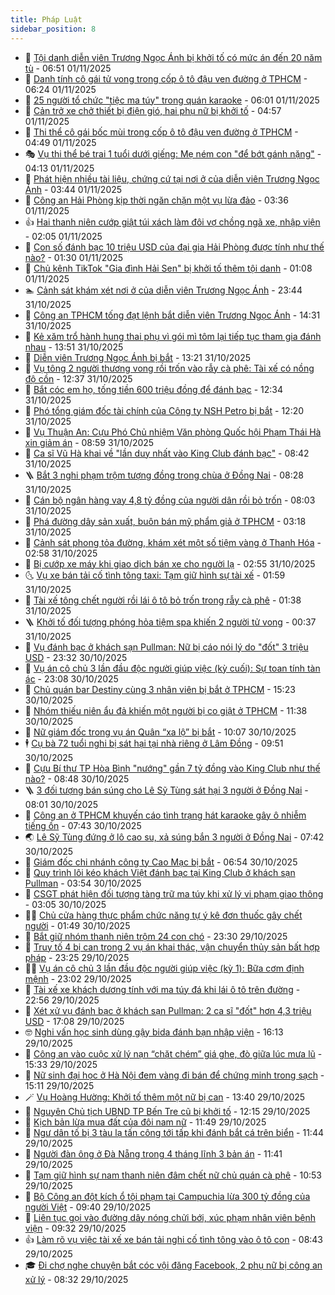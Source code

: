 ```yaml
---
title: Pháp Luật
sidebar_position: 8
---
```


<!-- dantri-phap-luat:START -->
- 🌊 [Tội danh diễn viên Trương Ngọc Ánh bị khởi tố có mức án đến 20 năm tù](https://dantri.com.vn/phap-luat/toi-danh-dien-vien-truong-ngoc-anh-bi-khoi-to-co-muc-an-den-20-nam-tu-20251101120546849.htm) - 06:51 01/11/2025
- 🐲 [Danh tính cô gái tử vong trong cốp ô tô đậu ven đường ở TPHCM](https://dantri.com.vn/phap-luat/danh-tinh-co-gai-tu-vong-trong-cop-o-to-dau-ven-duong-o-tphcm-20251101131628802.htm) - 06:24 01/11/2025
- 🌁 [25 người tổ chức &quot;tiệc ma túy&quot; trong quán karaoke](https://dantri.com.vn/phap-luat/25-nguoi-to-chuc-tiec-ma-tuy-trong-quan-karaoke-20251101125603048.htm) - 06:01 01/11/2025
- 🎃 [Cản trở xe chở thiết bị điện gió, hai phụ nữ bị khởi tố](https://dantri.com.vn/phap-luat/can-tro-xe-cho-thiet-bi-dien-gio-hai-phu-nu-bi-khoi-to-20251101105236152.htm) - 04:57 01/11/2025
- 🦅 [Thi thể cô gái bốc mùi trong cốp ô tô đậu ven đường ở TPHCM](https://dantri.com.vn/phap-luat/thi-the-co-gai-boc-mui-trong-cop-o-to-dau-ven-duong-o-tphcm-20251101113623824.htm) - 04:49 01/11/2025
- 🎭 [Vụ thi thể bé trai 1 tuổi dưới giếng: Mẹ ném con &quot;để bớt gánh nặng&quot;](https://dantri.com.vn/phap-luat/vu-thi-the-be-trai-1-tuoi-duoi-gieng-me-nem-con-de-bot-ganh-nang-20251101105508917.htm) - 04:13 01/11/2025
- 🤗 [Phát hiện nhiều tài liệu, chứng cứ tại nơi ở của diễn viên Trương Ngọc Ánh](https://dantri.com.vn/phap-luat/phat-hien-nhieu-tai-lieu-chung-cu-tai-noi-o-cua-dien-vien-truong-ngoc-anh-20251101102303091.htm) - 03:44 01/11/2025
- 🚀 [Công an Hải Phòng kịp thời ngăn chặn một vụ lừa đảo](https://dantri.com.vn/phap-luat/cong-an-hai-phong-kip-thoi-ngan-chan-mot-vu-lua-dao-20251101100413980.htm) - 03:36 01/11/2025
- 👍 [Hai thanh niên cướp giật túi xách làm đôi vợ chồng ngã xe, nhập viện](https://dantri.com.vn/phap-luat/hai-thanh-nien-cuop-giat-tui-xach-lam-doi-vo-chong-nga-xe-nhap-vien-20251031165631882.htm) - 02:05 01/11/2025
- 🧐 [Con số đánh bạc 10 triệu USD của đại gia Hải Phòng được tính như thế nào?](https://dantri.com.vn/phap-luat/con-so-danh-bac-10-trieu-usd-cua-dai-gia-hai-phong-duoc-tinh-nhu-the-nao-20251031201108970.htm) - 01:30 01/11/2025
- 🫶 [Chủ kênh TikTok &quot;Gia đình Hải Sen&quot; bị khởi tố thêm tội danh](https://dantri.com.vn/phap-luat/chu-kenh-tiktok-gia-dinh-hai-sen-bi-khoi-to-them-toi-danh-20251101070545079.htm) - 01:08 01/11/2025
- 🏊 [Cảnh sát khám xét nơi ở của diễn viên Trương Ngọc Ánh](https://dantri.com.vn/phap-luat/canh-sat-kham-xet-noi-o-cua-dien-vien-truong-ngoc-anh-20251101002038177.htm) - 23:44 31/10/2025
- 🌋 [Công an TPHCM tống đạt lệnh bắt diễn viên Trương Ngọc Ánh](https://dantri.com.vn/phap-luat/cong-an-tphcm-tong-dat-lenh-bat-dien-vien-truong-ngoc-anh-20251031211527983.htm) - 14:31 31/10/2025
- 👹 [Kẻ xăm trổ hành hung thai phụ vì gói mì tôm lại tiếp tục tham gia đánh nhau](https://dantri.com.vn/phap-luat/ke-xam-tro-hanh-hung-thai-phu-vi-goi-mi-tom-lai-tiep-tuc-tham-gia-danh-nhau-20251031193517691.htm) - 13:51 31/10/2025
- 🫣 [Diễn viên Trương Ngọc Ánh bị bắt](https://dantri.com.vn/phap-luat/dien-vien-truong-ngoc-anh-bi-bat-20251031201718333.htm) - 13:21 31/10/2025
- 🎃 [Vụ tông 2 người thương vong rồi trốn vào rẫy cà phê: Tài xế có nồng độ cồn](https://dantri.com.vn/phap-luat/vu-tong-2-nguoi-thuong-vong-roi-tron-vao-ray-ca-phe-tai-xe-co-nong-do-con-20251031185115856.htm) - 12:37 31/10/2025
- 🌝 [Bắt cóc em họ, tống tiền 600 triệu đồng để đánh bạc](https://dantri.com.vn/phap-luat/bat-coc-em-ho-tong-tien-600-trieu-dong-de-danh-bac-20251031192301151.htm) - 12:34 31/10/2025
- 🚀 [Phó tổng giám đốc tài chính của Công ty NSH Petro bị bắt](https://dantri.com.vn/phap-luat/pho-tong-giam-doc-tai-chinh-cua-cong-ty-nsh-petro-bi-bat-20251031155921672.htm) - 12:20 31/10/2025
- 🥷 [Vụ Thuận An: Cựu Phó Chủ nhiệm Văn phòng Quốc hội Phạm Thái Hà xin giảm án](https://dantri.com.vn/phap-luat/vu-thuan-an-cuu-pho-chu-nhiem-van-phong-quoc-hoi-pham-thai-ha-xin-giam-an-20251031154339423.htm) - 08:59 31/10/2025
- 👺 [Ca sĩ Vũ Hà khai về &quot;lần duy nhất vào King Club đánh bạc&quot;](https://dantri.com.vn/phap-luat/ca-si-vu-ha-khai-ve-lan-duy-nhat-vao-king-club-danh-bac-20251031153136294.htm) - 08:42 31/10/2025
- 🪜 [Bắt 3 nghi phạm trộm tượng đồng trong chùa ở Đồng Nai](https://dantri.com.vn/phap-luat/bat-3-nghi-pham-trom-tuong-dong-trong-chua-o-dong-nai-20251031142835470.htm) - 08:28 31/10/2025
- 🦄 [Cán bộ ngân hàng vay 4,8 tỷ đồng của người dân rồi bỏ trốn](https://dantri.com.vn/phap-luat/can-bo-ngan-hang-vay-48-ty-dong-cua-nguoi-dan-roi-bo-tron-20251031145137608.htm) - 08:03 31/10/2025
- 🦍 [Phá đường dây sản xuất, buôn bán mỹ phẩm giả ở TPHCM](https://dantri.com.vn/phap-luat/pha-duong-day-san-xuat-buon-ban-my-pham-gia-o-tphcm-20251031095007901.htm) - 03:18 31/10/2025
- 🌁 [Cảnh sát phong tỏa đường, khám xét một số tiệm vàng ở Thanh Hóa](https://dantri.com.vn/phap-luat/canh-sat-phong-toa-duong-kham-xet-mot-so-tiem-vang-o-thanh-hoa-20251031095119835.htm) - 02:58 31/10/2025
- 💯 [Bị cướp xe máy khi giao dịch bán xe cho người lạ](https://dantri.com.vn/phap-luat/bi-cuop-xe-may-khi-giao-dich-ban-xe-cho-nguoi-la-20251031093457097.htm) - 02:55 31/10/2025
- 🌜 [Vụ xe bán tải cố tình tông taxi: Tạm giữ hình sự tài xế](https://dantri.com.vn/phap-luat/vu-xe-ban-tai-co-tinh-tong-taxi-tam-giu-hinh-su-tai-xe-20251031083426584.htm) - 01:59 31/10/2025
- 👹 [Tài xế tông chết người rồi lái ô tô bỏ trốn trong rẫy cà phê](https://dantri.com.vn/phap-luat/tai-xe-tong-chet-nguoi-roi-lai-o-to-bo-tron-trong-ray-ca-phe-20251031073511141.htm) - 01:38 31/10/2025
- 🪜 [Khởi tố đối tượng phóng hỏa tiệm spa khiến 2 người tử vong](https://dantri.com.vn/phap-luat/khoi-to-doi-tuong-phong-hoa-tiem-spa-khien-2-nguoi-tu-vong-20251031064831073.htm) - 00:37 31/10/2025
- 🦩 [Vụ đánh bạc ở khách sạn Pullman: Nữ bị cáo nói lý do &quot;đốt&quot; 3 triệu USD](https://dantri.com.vn/phap-luat/vu-danh-bac-o-khach-san-pullman-nu-bi-cao-noi-ly-do-dot-3-trieu-usd-20251031010815866.htm) - 23:32 30/10/2025
- 💂 [Vụ án cô chủ 3 lần đầu độc người giúp việc &lpar;kỳ cuối&rpar;: Sự toan tính tàn ác](https://dantri.com.vn/phap-luat/vu-an-co-chu-3-lan-dau-doc-nguoi-giup-viec-ky-cuoi-su-toan-tinh-tan-ac-20251031042543787.htm) - 23:08 30/10/2025
- 💃 [Chủ quán bar Destiny cùng 3 nhân viên bị bắt ở TPHCM](https://dantri.com.vn/phap-luat/chu-quan-bar-destiny-cung-3-nhan-vien-bi-bat-o-tphcm-20251030215702269.htm) - 15:23 30/10/2025
- 🧐 [Nhóm thiếu niên ẩu đả khiến một người bị co giật ở TPHCM](https://dantri.com.vn/phap-luat/nhom-thieu-nien-au-da-khien-mot-nguoi-bi-co-giat-o-tphcm-20251030181957992.htm) - 11:38 30/10/2025
- 🤗 [Nữ giám đốc trong vụ án Quân “xa lộ” bị bắt](https://dantri.com.vn/phap-luat/nu-giam-doc-trong-vu-an-quan-xa-lo-bi-bat-20251030165401938.htm) - 10:07 30/10/2025
- 🕴 [Cụ bà 72 tuổi nghi bị sát hại tại nhà riêng ở Lâm Đồng](https://dantri.com.vn/phap-luat/cu-ba-72-tuoi-nghi-bi-sat-hai-tai-nha-rieng-o-lam-dong-20251030164320427.htm) - 09:51 30/10/2025
- 🐎 [Cựu Bí thư TP Hòa Bình &quot;nướng&quot; gần 7 tỷ đồng vào King Club như thế nào?](https://dantri.com.vn/phap-luat/cuu-bi-thu-tp-hoa-binh-nuong-gan-7-ty-dong-vao-king-club-nhu-the-nao-20251030154026293.htm) - 08:48 30/10/2025
- 🪜 [3 đối tượng bán súng cho Lê Sỹ Tùng sát hại 3 người ở Đồng Nai](https://dantri.com.vn/phap-luat/3-doi-tuong-ban-sung-cho-le-sy-tung-sat-hai-3-nguoi-o-dong-nai-20251030143019675.htm) - 08:01 30/10/2025
- 🤭 [Công an ở TPHCM khuyến cáo tình trạng hát karaoke gây ô nhiễm tiếng ồn](https://dantri.com.vn/phap-luat/cong-an-o-tphcm-khuyen-cao-tinh-trang-hat-karaoke-gay-o-nhiem-tieng-on-20251030122839380.htm) - 07:43 30/10/2025
- 🌏 [Lê Sỹ Tùng đứng ở lô cao su, xả súng bắn 3 người ở Đồng Nai](https://dantri.com.vn/phap-luat/le-sy-tung-dung-o-lo-cao-su-xa-sung-ban-3-nguoi-o-dong-nai-20251030140548745.htm) - 07:42 30/10/2025
- 🎃 [Giám đốc chi nhánh công ty Cao Mạc bị bắt](https://dantri.com.vn/phap-luat/giam-doc-chi-nhanh-cong-ty-cao-mac-bi-bat-20251030110532316.htm) - 06:54 30/10/2025
- 🗽 [Quy trình lôi kéo khách Việt đánh bạc tại King Club ở khách sạn Pullman](https://dantri.com.vn/phap-luat/quy-trinh-loi-keo-khach-viet-danh-bac-tai-king-club-o-khach-san-pullman-20251030103405290.htm) - 03:54 30/10/2025
- 🌁 [CSGT phát hiện đối tượng tàng trữ ma túy khi xử lý vi phạm giao thông](https://dantri.com.vn/phap-luat/csgt-phat-hien-doi-tuong-tang-tru-ma-tuy-khi-xu-ly-vi-pham-giao-thong-20251030095532630.htm) - 03:05 30/10/2025
- 🧑‍💻 [Chủ cửa hàng thực phẩm chức năng tự ý kê đơn thuốc gây chết người](https://dantri.com.vn/phap-luat/chu-cua-hang-thuc-pham-chuc-nang-tu-y-ke-don-thuoc-gay-chet-nguoi-20251030075149334.htm) - 01:49 30/10/2025
- 🌮 [Bắt giữ nhóm thanh niên trộm 24 con chó](https://dantri.com.vn/phap-luat/bat-giu-nhom-thanh-nien-trom-24-con-cho-20251029200340671.htm) - 23:30 29/10/2025
- 🤗 [Truy tố 4 bị can trong 2 vụ án khai thác, vận chuyển thủy sản bất hợp pháp](https://dantri.com.vn/phap-luat/truy-to-4-bi-can-trong-2-vu-an-khai-thac-van-chuyen-thuy-san-bat-hop-phap-20251030004032058.htm) - 23:25 29/10/2025
- 👨‍🏫 [Vụ án cô chủ 3 lần đầu độc người giúp việc &lpar;kỳ 1&rpar;: Bữa cơm định mệnh](https://dantri.com.vn/phap-luat/vu-an-co-chu-3-lan-dau-doc-nguoi-giup-viec-ky-1-bua-com-dinh-menh-20251030055200101.htm) - 23:02 29/10/2025
- 🎉 [Tài xế xe khách dương tính với ma túy đá khi lái ô tô trên đường](https://dantri.com.vn/phap-luat/tai-xe-xe-khach-duong-tinh-voi-ma-tuy-da-khi-lai-o-to-tren-duong-20251030010858564.htm) - 22:56 29/10/2025
- 🤗 [Xét xử vụ đánh bạc ở khách sạn Pullman: 2 ca sĩ &quot;đốt&quot; hơn 4,3 triệu USD](https://dantri.com.vn/phap-luat/xet-xu-vu-danh-bac-o-khach-san-pullman-2-ca-si-dot-hon-43-trieu-usd-20251029225159741.htm) - 17:08 29/10/2025
- 🤓 [Nghi vấn học sinh dùng gậy bida đánh bạn nhập viện](https://dantri.com.vn/phap-luat/nghi-van-hoc-sinh-dung-gay-bida-danh-ban-nhap-vien-20251029224628063.htm) - 16:13 29/10/2025
- 👹 [Công an vào cuộc xử lý nạn “chặt chém” giá ghe, đò giữa lúc mưa lũ](https://dantri.com.vn/phap-luat/cong-an-vao-cuoc-xu-ly-nan-chat-chem-gia-ghe-do-giua-luc-mua-lu-20251029222100462.htm) - 15:33 29/10/2025
- 🐘 [Nữ sinh đại học ở Hà Nội đem vàng đi bán để chứng minh trong sạch](https://dantri.com.vn/phap-luat/nu-sinh-dai-hoc-o-ha-noi-dem-vang-di-ban-de-chung-minh-trong-sach-20251029220419878.htm) - 15:11 29/10/2025
- 🪄 [Vụ Hoàng Hường: Khởi tố thêm một nữ bị can](https://dantri.com.vn/phap-luat/vu-hoang-huong-khoi-to-them-mot-nu-bi-can-20251029204123187.htm) - 13:40 29/10/2025
- 💄 [Nguyên Chủ tịch UBND TP Bến Tre cũ bị khởi tố](https://dantri.com.vn/phap-luat/nguyen-chu-tich-ubnd-tp-ben-tre-cu-bi-khoi-to-20251029190202444.htm) - 12:15 29/10/2025
- 🐎 [Kịch bản lừa mua đất của đôi nam nữ](https://dantri.com.vn/phap-luat/kich-ban-lua-mua-dat-cua-doi-nam-nu-20251029180306569.htm) - 11:49 29/10/2025
- 💯 [Ngư dân tố bị 3 tàu lạ tấn công tới tấp khi đánh bắt cá trên biển](https://dantri.com.vn/phap-luat/ngu-dan-to-bi-3-tau-la-tan-cong-toi-tap-khi-danh-bat-ca-tren-bien-20251029175710753.htm) - 11:44 29/10/2025
- 💯 [Người đàn ông ở Đà Nẵng trong 4 tháng lĩnh 3 bản án](https://dantri.com.vn/phap-luat/nguoi-dan-ong-o-da-nang-trong-4-thang-linh-3-ban-an-20251029175213431.htm) - 11:41 29/10/2025
- 🌈 [Tạm giữ hình sự nam thanh niên đâm chết nữ chủ quán cà phê](https://dantri.com.vn/phap-luat/tam-giu-hinh-su-nam-thanh-nien-dam-chet-nu-chu-quan-ca-phe-20251029171246771.htm) - 10:53 29/10/2025
- 🧠 [Bộ Công an đột kích ổ tội phạm tại Campuchia lừa 300 tỷ đồng của người Việt](https://dantri.com.vn/phap-luat/bo-cong-an-dot-kich-o-toi-pham-tai-campuchia-lua-300-ty-dong-cua-nguoi-viet-20251029163045210.htm) - 09:40 29/10/2025
- 🌈 [Liên tục gọi vào đường dây nóng chửi bới, xúc phạm nhân viên bệnh viện](https://dantri.com.vn/phap-luat/lien-tuc-goi-vao-duong-day-nong-chui-boi-xuc-pham-nhan-vien-benh-vien-20251029145843507.htm) - 09:32 29/10/2025
- 👍 [Làm rõ vụ việc tài xế xe bán tải nghi cố tình tông vào ô tô con](https://dantri.com.vn/phap-luat/lam-ro-vu-viec-tai-xe-xe-ban-tai-nghi-co-tinh-tong-vao-o-to-con-20251029151012992.htm) - 08:43 29/10/2025
- 🎓 [Đi chợ nghe chuyện bắt cóc vội đăng Facebook, 2 phụ nữ bị công an xử lý](https://dantri.com.vn/phap-luat/di-cho-nghe-chuyen-bat-coc-voi-dang-facebook-2-phu-nu-bi-cong-an-xu-ly-20251029145446723.htm) - 08:32 29/10/2025<!-- dantri-phap-luat:END -->
